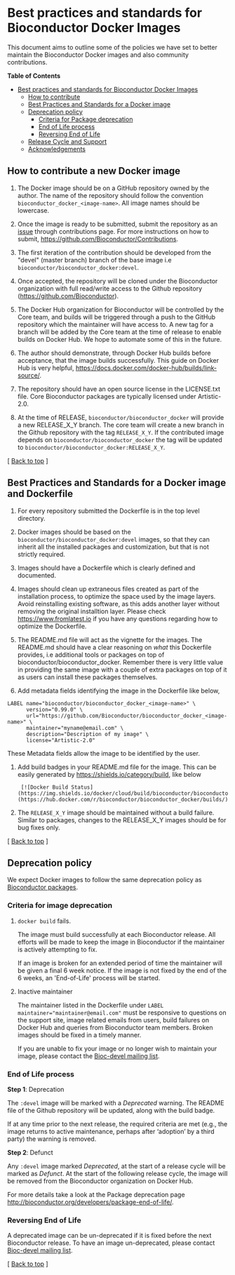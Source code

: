 # Best practices and standards for Bioconductor Docker Images

This document aims to outline some of the policies we have set to
better maintain the Bioconductor Docker images and also community
contributions.

<a name="top"></a>

<!-- markdown-toc start - Don't edit this section. Run M-x markdown-toc-refresh-toc -->
**Table of Contents**

- [Best practices and standards for Bioconductor Docker Images](#best-practices-and-standards-for-bioconductor-docker-images)
    - [How to contribute](#how-to-contribute)
    - [Best Practices and Standards for a Docker image](#best-practices-and-standards-for-a-docker-image)
    - [Deprecation policy](#deprecation-policy)
        - [Criteria for Package deprecation](#criteria-for-package-deprecation)
        - [End of Life process](#end-of-life-process)
        - [Reversing End of Life](#reversing-end-of-life)
    - [Release Cycle and Support](#release-cycle-and-support)
    - [Acknowledgements](#acknowledgements)

<!-- markdown-toc end -->
## How to contribute a new Docker image

1. The Docker image should be on a GitHub repository owned by the
   author. The name of the repository should follow the convention
   `bioconductor_docker_<image-name>`. All image names should be 
   lowercase.

1. Once the image is ready to be submitted, submit the repository as
   an [issue](https://github.com/Bioconductor/Contributions/issues/)
   through contributions page. For more instructions on how to submit,
   https://github.com/Bioconductor/Contributions.

1. The first iteration of the contribution should be developed from
   the "devel" (master branch) branch of the base image i.e
   `bioconductor/bioconductor_docker:devel`.

1. Once accepted, the repository will be cloned under the Bioconductor
   organization with full read/write access to the Github
   repository (https://github.com/Bioconductor).

1. The Docker Hub organization for Bioconductor will be controlled by
   the Core team, and builds will be triggered through a push to the
   GitHub repository which the maintainer will have access to. A
   new tag for a branch will be added by the Core team at the time of
   release to enable builds on Docker Hub. We hope to automate some of
   this in the future.

1. The author should demonstrate, through Docker Hub builds before
   acceptance, that the image builds successfully. This guide on
   Docker Hub is very helpful,
   https://docs.docker.com/docker-hub/builds/link-source/.

1. The repository should have an open source license in the
   LICENSE.txt file. Core Bioconductor packages are typically licensed
   under Artistic-2.0.

1. At the time of RELEASE, `bioconductor/bioconductor_docker` will
   provide a new RELEASE_X_Y branch. The core team will
   create a new branch in the Github repository with the tag
   `RELEASE_X_Y`. If the contributed image depends on `bioconductor/bioconductor_docker` 
   the tag will be updated to
   `bioconductor/bioconductor_docker:RELEASE_X_Y`.

<p class="back_to_top">[ <a href="#top">Back to top</a> ]</p>

## Best Practices and Standards for a Docker image and Dockerfile

1. For every repository submitted the Dockerfile is in the top level
   directory.

1. Docker images should be based on the
   `bioconductor/bioconductor_docker:devel` images, so that they can inherit
   all the installed packages and customization, but
   that is not strictly required.

1. Images should have a Dockerfile which is clearly defined and
   documented.

1. Images should clean up extraneous files created as part of the
   installation process, to optimize the space used by the image
   layers. Avoid reinstalling existing software, as this adds another 
   layer without removing the original installtion layer. Please 
   check https://www.fromlatest.io if you have any
   questions regarding how to optimize the Dockerfile.

1. The README.md file will act as the vignette for the images. The
   README.md should have a clear reasoning on *what* this Dockerfile
   provides, i.e additional tools or packages on top of
   bioconductor/bioconductor_docker. Remember there is very little
   value in providing the same image with a couple of extra
   packages on top of it as users can install these packages
   themselves.

1. Add metadata fields identifying the image in the Dockerfile like
   below,

```
LABEL name="bioconductor/bioconductor_docker_<image-name>" \
      version="0.99.0" \
      url="https://github.com/Bioconductor/bioconductor_docker_<image-name>" \
      maintainer="myname@email.com" \
      description="Description of my image" \
      license="Artistic-2.0"
```

   These Metadata fields allow the image to be identified by the
   user. 

1. Add build badges in your README.md file for the image. This can be
   easily generated by https://shields.io/category/build, like below

		[![Docker Build Status](https://img.shields.io/docker/cloud/build/bioconductor/bioconductor_docker.svg)](https://hub.docker.com/r/bioconductor/bioconductor_docker/builds/)

1. The `RELEASE_X_Y` image should be maintained without a build
   failure. Similar to packages, changes to the RELEASE_X_Y images should
   be for bug fixes only.

<p class="back_to_top">[ <a href="#top">Back to top</a> ]</p>

## Deprecation policy

We expect Docker images to follow the same deprecation policy as
[Bioconductor packages](http://bioconductor.org/developers/package-end-of-life/).

###  Criteria for image deprecation

1. `docker build` fails.

	The image must build successfully at each Bioconductor release. All
    efforts will be made to keep the image in Bioconductor if the
    maintainer is actively attempting to fix.

	If an image is broken for an extended period of time the
    maintainer will be given a final 6 week notice. If the image is
    not fixed by the end of the 6 weeks, an 'End-of-Life' process will
    be started.

1. Inactive maintainer

   The maintainer listed in the Dockerfile under `LABEL
   maintainer="maintainer@email.com"` must be responsive to questions
   on the support site, image related emails from users, build
   failures on Docker Hub and queries from Bioconductor team members. Broken
   images should be fixed in a timely manner.

   If you are unable to fix your image or no longer wish to maintain your image,
   please contact the [Bioc-devel mailing list][].

### End of Life process

**Step 1**: Deprecation

The `:devel` image will be marked with a *Deprecated* warning. The README file
of the Github repository will be updated, along with the build badge.

If at any time prior to the next release, the required criteria are met
(e.g., the image returns to active maintenance, perhaps after
‘adoption’ by a third party) the warning is removed.

**Step 2**: Defunct

Any `:devel` image marked *Deprecated*, at the start of a release cycle will be marked as *Defunct*.
At the start of the following release cycle, the image will be removed from the Bioconductor organization on Docker Hub.

For more details take a look at the Package deprecation page http://bioconductor.org/developers/package-end-of-life/.

### Reversing End of Life

A deprecated image can be un-deprecated if it is fixed before the next
Bioconductor release. To have an image un-deprecated, please contact
[Bioc-devel mailing list][].

<p class="back_to_top">[ <a href="#top">Back to top</a> ]</p>

[Bioc-devel mailing list]: https://stat.ethz.ch/mailman/listinfo/bioc-devel
